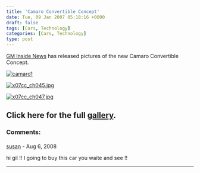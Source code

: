 ```yaml
---
title: 'Camaro Convertible Concept'
date: Tue, 09 Jan 2007 05:18:16 +0000
draft: false
tags: [Cars, Technology]
categories: [Cars, Technology]
type: post
---
```


[GM Inside News](http://www.gminsidenews.com) has released pictures of the new Camaro Convertible Concept.

[](http://www.blogsmithmedia.com/www.autoblog.com/media/2007/01/x07cc_ch028.jpg)[![camaro1](http://zeusville.files.wordpress.com/2007/01/x07cc_ch028.jpg)](http://zeusville.files.wordpress.com/2007/01/x07cc_ch028.jpg "camaro1")[](http://www.blogsmithmedia.com/www.autoblog.com/media/2007/01/x07cc_ch028.jpg)

[](http://www.blogsmithmedia.com/www.autoblog.com/media/2007/01/x07cc_ch045.jpg)[![x07cc_ch045.jpg](http://zeusville.files.wordpress.com/2007/01/x07cc_ch045.jpg)](http://zeusville.files.wordpress.com/2007/01/x07cc_ch045.jpg "x07cc_ch045.jpg")[](http://www.blogsmithmedia.com/www.autoblog.com/media/2007/01/x07cc_ch045.jpg)

[](http://www.blogsmithmedia.com/www.autoblog.com/media/2007/01/x07cc_ch047.jpg)[![x07cc_ch047.jpg](http://zeusville.files.wordpress.com/2007/01/x07cc_ch047.jpg)](http://zeusville.files.wordpress.com/2007/01/x07cc_ch047.jpg "x07cc_ch047.jpg")[](http://www.blogsmithmedia.com/www.autoblog.com/media/2007/01/x07cc_ch047.jpg)

Click here for the full [gallery](http://www.autoblog.com/photos/camaro-convertible-concept/).
---
### Comments:
####
[susan]( "susanqq@msn.com") - <time datetime="2008-08-30 00:42:10">Aug 6, 2008</time>

hi gil !! I going to buy this car you waite and see !!
<hr />
